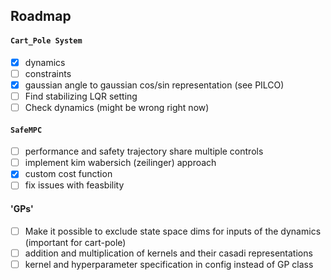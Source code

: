 
## Roadmap

#### `Cart_Pole System`
- [x] dynamics
- [ ] constraints
- [x] gaussian angle to gaussian cos/sin representation (see PILCO)
- [ ] Find stabilizing LQR setting
- [ ] Check dynamics (might be wrong right now)

#### `SafeMPC`
- [ ] performance and safety trajectory share multiple controls
- [ ] implement kim wabersich (zeilinger) approach 
- [x] custom cost function
- [ ] fix issues with feasbility

#### 'GPs'
- [ ] Make it possible to exclude state space dims for inputs of the dynamics (important for cart-pole)
- [ ] addition and multiplication of kernels and their casadi representations
- [ ] kernel and hyperparameter specification in config instead of GP class
